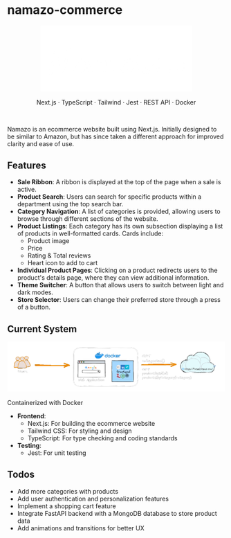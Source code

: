 # namazo-commerce

<p align="center">
  <img src="./ui/src/util/namazo_dark.png" width="350" alt="namazo logo">
</p>

<p align="center">
  Next.js · TypeScript · Tailwind · Jest · REST API · Docker
</p>

<br/>

Namazo is an ecommerce website built using Next.js. Initially designed to be similar to Amazon, but has since taken a different approach for improved clarity and ease of use.

## Features

* **Sale Ribbon**: A ribbon is displayed at the top of the page when a sale is active.
* **Product Search**: Users can search for specific products within a department using the top search bar.
* **Category Navigation**: A list of categories is provided, allowing users to browse through different sections
of the website.
* **Product Listings**: Each category has its own subsection displaying a list of products in well-formatted
cards. Cards include:
    - Product image
    - Price
    - Rating & Total reviews
    - Heart icon to add to cart
* **Individual Product Pages**: Clicking on a product redirects users to the product's details page, where they
can view additional information.
* **Theme Switcher**: A button that allows users to switch between light and dark modes.
* **Store Selector**: Users can change their preferred store through a press of a button.

## Current System

<p align="center">
  <img src="./sd_namazo.png" width="950" alt="system design">
</p>

Containerized with Docker

* **Frontend**:
    - Next.js: For building the ecommerce website
    - Tailwind CSS: For styling and design
    - TypeScript: For type checking and coding standards
* **Testing**:
    - Jest: For unit testing

## Todos
- Add more categories with products
- Add user authentication and personalization features
- Implement a shopping cart feature
- Integrate FastAPI backend with a MongoDB database to store product data
- Add animations and transitions for better UX

